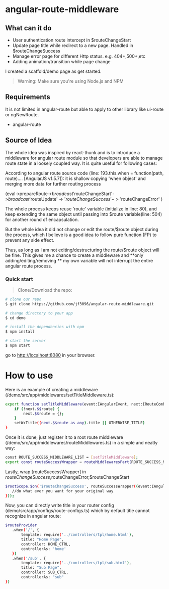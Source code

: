 # angular-route-middleware

## What can it do
* User authentication route intercept in $routeChangeStart
* Update page title while redirect to a new page. Handled in $routeChangeSuccess
* Manage error page for different Http status. e.g. 404+,500+,etc
* Adding animation/transition while page change

I created a scaffold/demo page as get started.

>Warning: Make sure you're using Node.js and NPM

## Requirements
It is not limited in angular-route but able to apply to other library like ui-route or ngNewRoute.
* angular-route

## Source of Idea
The whole idea was inspired by react-thunk and is to introduce a middleware for angular route module so that developers are able to manage route state in a loosely coupled way. It is quite useful for following cases:

According to angular route source code (line: 193.this.when = function(path, route).... [AngularJS v1.5.7]): it is shallow copying 'when object' and merging more data for further routing process

(eval->prepareRoute->$broadcast'$routeChangeStart'->$broadcast'$routeUpdate' -> '$routeChangeSuccess'
                                                                             -> '$routeChangeError'
)

The whole process keeps reuse 'route' variable (initialize in line: 80), and keep extending the same object until passing into
$route variable(line: 504) for another round of encapsulation.

But the whole idea it did not change or edit the route/$route object during the process, which I believe is a good idea to follow pure function (FP) to prevent any side effect.

Thus, as long as I am not editing/destructuring the route/$route object will be fine.
This gives me a chance to create a middleware and **only adding/editing/removing ** my own variable will not interrupt the entire angular route process.

### Quick start

> Clone/Download the repo:

```bash
# clone our repo
$ git clone https://github.com/jf3096/angular-route-middleware.git

# change directory to your app
$ cd demo

# install the dependencies with npm
$ npm install

# start the server
$ npm start
```

go to [http://localhost:8080](http://localhost:8080) in your browser.

# How to use
Here is an example of creating a middleware (/demo/src/app/middlewares/setTitleMiddleware.ts):

```bash
export function setTitleMiddleware(event:IAngularEvent, next:IRouteCombination<any>, prev:IRouteCombination<any>) {
    if (!next.$$route) {
        next.$$route = {};
    }
    setWxTitle((next.$$route as any).title || OTHERWISE_TITLE)
}
```

Once it is done, just register it to a root route middleware (/demo/src/app/middlewares/routeMiddlewares.ts) in a simple and neatly way:

```bash
const ROUTE_SUCCESS_MIDDLEWARE_LIST = [setTitleMiddleware];
export const routeSuccessWrapper = routeMiddlewaresPart(ROUTE_SUCCESS_MIDDLEWARE_LIST);
```

Lastly, wrap [routeSuccessWrapper] in $routeChangeSuccess,$routeChangeError,$routeChangeStart
```bash
$rootScope.$on('$routeChangeSuccess', routeSuccessWrapper((event:IAngularEvent, next:IRouteCombination<any>, prev:IRouteCombination<any>)=> {
   //do what ever you want for your original way
}));
```

Now, you can directly write title in your router config (demo/src/app/configs/route-configs.ts) which by default title cannot recognize in angular route:
```bash
$routeProvider
   .when('/', {
       template: require('../controllers/tpl/home.html'),
       title: "Home Page",
       controller: HOME_CTRL,
       controllerAs: 'home'
   })
   .when('/sub', {
       template: require('../controllers/tpl/sub.html'),
       title: "Sub Page",
       controller: SUB_CTRL,
       controllerAs: "sub"
})
```

